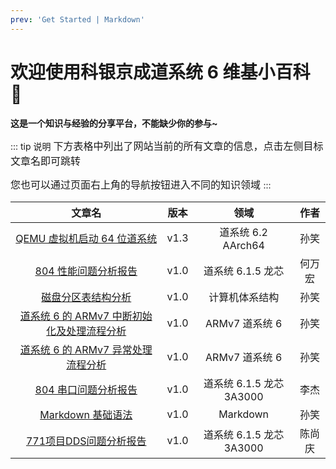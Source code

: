 ```yaml
---
prev: 'Get Started | Markdown'
---
```


# 欢迎使用科银京成道系统 6 维基小百科 💙

**这是一个知识与经验的分享平台，不能缺少你的参与~**

::: tip 说明
<font size=3>
下方表格中列出了网站当前的所有文章的信息，点击左侧目标文章名即可跳转

您也可以通过页面右上角的导航按钮进入不同的知识领域
</font>
:::

|                                                  文章名                                                   | 版本 |           领域           |  作者  |
| :-------------------------------------------------------------------------------------------------------: | :--: | :----------------------: | :----: |
|                   [QEMU 虚拟机启动 64 位道系统](/飞腾平台/QEMU虚拟机启动64位道系统.md)                    | v1.3 |    道系统 6.2 AArch64    |  孙笑  |
|               [804 性能问题分析报告](/龙芯平台/804性能问题分析报告/804性能问题分析报告.md)                | v1.0 |    道系统 6.1.5 龙芯     | 何万宏 |
|          [磁盘分区表结构分析](/公共知识/计算机体系结构/磁盘分区表结构分析/磁盘分区表结构分析.md)          | v1.0 |      计算机体系结构      |  孙笑  |
| [道系统 6 的 ARMv7 中断初始化及处理流程分析](/公共知识/道系统6/道系统6的ARMv7中断初始化及处理流程分析.md) | v1.0 |      ARMv7 道系统 6      |  孙笑  |
|         [道系统 6 的 ARMv7 异常处理流程分析](/公共知识/道系统6/道系统6的ARMv7异常处理流程分析.md)         | v1.0 |      ARMv7 道系统 6      |  孙笑  |
|               [804 串口问题分析报告](/龙芯平台/804串口问题分析报告/804串口问题分析报告.md)                | v1.0 | 道系统 6.1.5 龙芯 3A3000 |  李杰  |
|                 [Markdown 基础语法](/公共知识/其他/Markdown基础语法/Markdown基础语法.md)                  | v1.0 |         Markdown         |  孙笑  |
| [771项目DDS问题分析报告](/龙芯平台/771项目DDS问题分析报告/771项目DDS问题分析报告.md) | v1.0 | 道系统 6.1.5 龙芯 3A3000 |  陈尚庆 |
